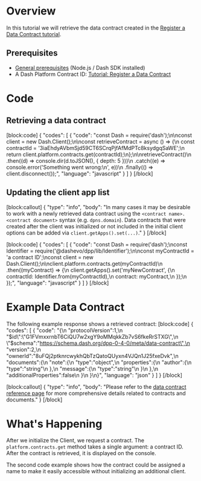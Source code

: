 # Overview

In this tutorial we will retrieve the data contract created in the [Register a Data Contract tutorial](tutorial-register-a-data-contract).

## Prerequisites
- [General prerequisites](tutorials-introduction#prerequisites) (Node.js / Dash SDK installed)
- A Dash Platform Contract ID: [Tutorial: Register a Data Contract](tutorial-register-a-data-contract) 

# Code

## Retrieving a data contract
[block:code]
{
  "codes": [
    {
      "code": "const Dash = require('dash');\n\nconst client = new Dash.Client();\n\nconst retrieveContract = async () => {\n  const contractId = '3iaEhdyAVbmSjd59CT6SCrqPjfAfMdPTc8ksydgqSaWE';\n  return client.platform.contracts.get(contractId);\n};\n\nretrieveContract()\n  .then((d) => console.dir(d.toJSON(), { depth: 5 }))\n  .catch((e) => console.error('Something went wrong:\\n', e))\n  .finally(() => client.disconnect());",
      "language": "javascript"
    }
  ]
}
[/block]
## Updating the client app list
[block:callout]
{
  "type": "info",
  "body": "In many cases it may be desirable to work with a newly retrieved data contract using the `<contract name>.<contract document>` syntax (e.g. `dpns.domain`). Data contracts that were created after the client was initialized or not included in the initial client options can be added via `client.getApps().set(...)`."
}
[/block]

[block:code]
{
  "codes": [
    {
      "code": "const Dash = require('dash');\nconst Identifier = require('@dashevo/dpp/lib/Identifier');\n\nconst myContractId = 'a contract ID';\nconst client = new Dash.Client();\n\nclient.platform.contracts.get(myContractId)\n  .then((myContract) => {\n    client.getApps().set('myNewContract', {\n      contractId: Identifier.from(myContractId),\n      contract: myContract,\n    });\n  });",
      "language": "javascript"
    }
  ]
}
[/block]
# Example Data Contract

The following example response shows a retrieved contract:
[block:code]
{
  "codes": [
    {
      "code": "{\n  \"protocolVersion\":1,\n  \"$id\":\"G1FVmxxrnbT6CiQU7w2xgY9oMMqkkZb7vS6fkeRrSTXG\",\n  \"$schema\":\"https://schema.dash.org/dpp-0-4-0/meta/data-contract\",\n  \"version\":2,\n  \"ownerId\":\"8uFQj2ptknrcwykhQbTzQatoQUyxn4VJQn1J25fxeDvk\",\n  \"documents\":{\n    \"note\":{\n      \"type\":\"object\",\n      \"properties\":{\n        \"author\":{\n          \"type\":\"string\"\n        },\n        \"message\":{\n          \"type\":\"string\"\n        }\n      },\n      \"additionalProperties\":false\n    }\n  }\n}",
      "language": "json"
    }
  ]
}
[/block]

[block:callout]
{
  "type": "info",
  "body": "Please refer to the [data contract reference page](reference-data-contracts) for more comprehensive details related to contracts and documents."
}
[/block]
# What's Happening

After we initialize the Client, we request a contract. The `platform.contracts.get` method takes a single argument: a contract ID. After the contract is retrieved, it is displayed on the console.

The second code example shows how the contract could be assigned a name to make it easily accessible without initializing an additional client.